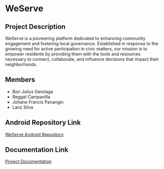 # WeServe

## Project Description
WeServe is a pioneering platform dedicated to enhancing community engagement and fostering local governance. Established in response to the growing need for active participation in civic matters, our mission is to empower residents by providing them with the tools and resources necessary to connect, collaborate, and influence decisions that impact their neighborhoods.

## Members
- Bon Julius Gerolaga
- Reggel Campanilla
- Johane Francis Panangin
- Lanz Silva

## Android Repository Link
[WeServe Android Repository](https://github.com/Vaughner123/ELDROID_WeServe_10-30-1-30PM/new/WeServe?filename=README.md)

## Documentation Link
[Project Documentation](https://docs.google.com/document/d/1dfDxTvRiG-4gKNpiB9bYKt391R0yeZsUxilEBj6apLw/edit?usp=sharing)
